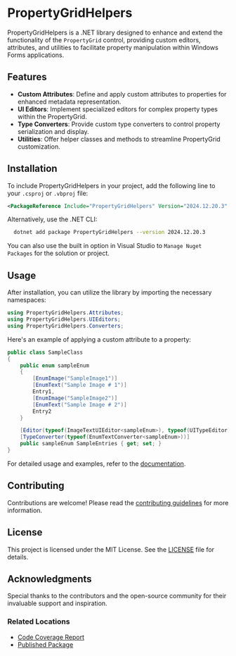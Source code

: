 # PropertyGridHelpers

PropertyGridHelpers is a .NET library designed to enhance and extend the functionality of the `PropertyGrid` control, providing custom editors, attributes, 
and utilities to facilitate property manipulation within Windows Forms applications.

## Features

- **Custom Attributes**: Define and apply custom attributes to properties for enhanced metadata representation.
- **UI Editors**: Implement specialized editors for complex property types within the PropertyGrid.
- **Type Converters**: Provide custom type converters to control property serialization and display.
- **Utilities**: Offer helper classes and methods to streamline PropertyGrid customization.

## Installation

To include PropertyGridHelpers in your project, add the following line to your `.csproj` or `.vbproj` file:

```xml
<PackageReference Include="PropertyGridHelpers" Version="2024.12.20.3" />
```

Alternatively, use the .NET CLI:
```bash
  dotnet add package PropertyGridHelpers --version 2024.12.20.3
```

You can also use the built in option in Visual Studio to ```Manage Nuget Packages``` for the solution or project.

## Usage
After installation, you can utilize the library by importing the necessary namespaces:

```csharp
using PropertyGridHelpers.Attributes;
using PropertyGridHelpers.UIEditors;
using PropertyGridHelpers.Converters;
```

Here's an example of applying a custom attribute to a property:

```csharp
public class SampleClass
{
    public enum sampleEnum
    {
        [EnumImage("SampleImage1")]
        [EnumText("Sample Image # 1")]
        Entry1,
        [EnumImage("SampleImage2")]
        [EnumText("Sample Image # 2")]
        Entry2
    }

    [Editor(typeof(ImageTextUIEditor<sampleEnum>), typeof(UITypeEditor))]
    [TypeConverter(typeof(EnumTextConverter<sampleEnum>))]
    public sampleEnum SampleEntries { get; set; }
}
```

For detailed usage and examples, refer to the [documentation](https://github.com/dparvin/PropertyGridHelpers/wiki).

## Contributing
Contributions are welcome! Please read the [contributing guidelines](https://github.com/dparvin/PropertyGridHelpers/blob/main/CONTRIBUTING.md) for more information.

## License
This project is licensed under the MIT License. See the [LICENSE](https://github.com/dparvin/PropertyGridHelpers/blob/master/LICENSE) file for details.

## Acknowledgments
Special thanks to the contributors and the open-source community for their invaluable support and inspiration.

### Related Locations
* [Code Coverage Report](https://dparvin.github.io/PropertyGridHelpers/)
* [Published Package](https://www.nuget.org/packages/PropertyGridHelpers)
